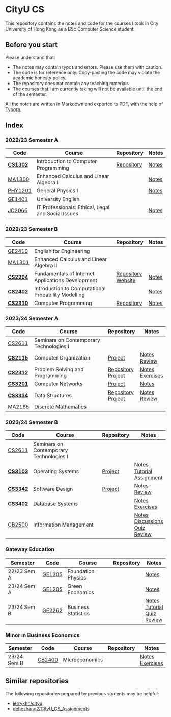 # CityU CS

This repository contains the notes and code for the courses I took in City University of Hong Kong as a BSc Computer Science student.

## Before you start

Please understand that:

- The notes may contain typos and errors. Please use them with caution.
- The code is for reference only. Copy-pasting the code may violate the academic honesty policy.
- The repository does not contain any teaching materials.
- The courses that I am currently taking will not be available until the end of the semester.

All the notes are written in Markdown and exported to PDF, with the help of [Typora](https://typora.io/).

## Index

### 2022/23 Semester A

| Code | Course | Repository | Notes |
| --- | --- | --- | --- |
| **[CS1302](https://www.cityu.edu.hk/catalogue/ug/current/course/CS1302.htm)** | Introduction to Computer Programming | [Repository](https://github.com/cityu-cs/CS1302) | [Notes](./notes/CS1302_Introduction_to_Computer_Programming.pdf) |
| [MA1300](https://www.cityu.edu.hk/catalogue/ug/current/course/MA1300.htm) | Enhanced Calculus and Linear Algebra I | | [Notes](./notes/MA1300_Enhanced_Calculus_and_Linear_Algebra_I.pdf) |
| [PHY1201](https://www.cityu.edu.hk/catalogue/ug/current/course/PHY1201.htm) | General Physics I | | [Notes](./notes/PHY1201_General_Physics_I.pdf) |
| [GE1401](https://www.cityu.edu.hk/catalogue/ug/current/course/GE1401.htm) | University English | | |
| [JC2066](https://www.cityu.edu.hk/catalogue/ug/current/course/JC2066.htm) | IT Professionals: Ethical, Legal and Social Issues | | [Notes](./notes/JC2066_IT_Professionals.pdf) |

### 2022/23 Semester B

| Code | Course | Repository | Notes |
| --- | --- | --- | --- |
| [GE2410](https://www.cityu.edu.hk/catalogue/ug/current/course/GE2410.htm) | English for Engineering | | |
| [MA1301](https://www.cityu.edu.hk/catalogue/ug/current/course/MA1301.htm) | Enhanced Calculus and Linear Algebra II | | |
| **[CS2204](https://www.cityu.edu.hk/catalogue/ug/current/course/CS2204.htm)** | Fundamentals of Internet Applications Development | [Repository](https://github.com/cityu-cs/CS2204)<br>[Website](https://cityu-cs.github.io/CS2204/) | [Notes](./notes/CS2204_Fundamentals_of_Internet_Applications_Development.pdf) |
| **[CS2402](https://www.cityu.edu.hk/catalogue/ug/current/course/CS2402.htm)** | Introduction to Computational Probability Modelling | | [Notes](./notes/CS2402_Introduction_to_Computational_Probability_Modelling.pdf) |
| **[CS2310](https://www.cityu.edu.hk/catalogue/ug/current/course/CS2310.htm)** | Computer Programming | [Repository](https://github.com/cityu-cs/CS2310) | [Notes](./notes/CS2310_Computer_Programming.pdf) |

### 2023/24 Semester A

| Code | Course | Repository | Notes |
| --- | --- | --- | --- |
| [CS2611](https://www.cityu.edu.hk/catalogue/ug/current/course/CS2611.htm) | Seminars on Contemporary Technologies I | | |
| **[CS2115](https://www.cityu.edu.hk/catalogue/ug/current/course/CS2115.htm)** | Computer Organization | [Project](./projects/CS2115/) | [Notes](./notes/CS2115_Computer_Organization.pdf)<br>[Review](./notes/CS2115_Computer_Organization_Review.pdf) |
| **[CS2312](https://www.cityu.edu.hk/catalogue/ug/current/course/CS2312.htm)** | Problem Solving and Programming | [Repository](https://github.com/cityu-cs/CS2312)<br>[Project](https://github.com/cityu-cs/CS2312/tree/main/CS2312/Asg) | [Notes](./notes/CS2312_Problem_Solving_and_Programming.pdf)<br>[Exercises](./notes/CS2312_Problem_Solving_and_Programming_Exercises.pdf) |
| **[CS3201](https://www.cityu.edu.hk/catalogue/ug/current/course/CS3201.htm)** | Computer Networks | [Project](./projects/CS3201/) | [Notes](./notes/CS3201_Computer_Networks.pdf) |
| **[CS3334](https://www.cityu.edu.hk/catalogue/ug/current/course/CS3334.htm)** | Data Structures | [Repository](https://github.com/cityu-cs/CS3334)<br>[Project](https://github.com/cityu-cs/CS3334/tree/main/Project) | [Notes](./notes/CS3334_Data_Structures.pdf)<br>[Review](./notes/CS3334_Data_Structures_Review.pdf) |
| [MA2185](https://www.cityu.edu.hk/catalogue/ug/current/course/MA2185.htm) | Discrete Mathematics | | |

### 2023/24 Semester B

| Code | Course | Repository | Notes |
| --- | --- | --- | --- |
| [CS2611](https://www.cityu.edu.hk/catalogue/ug/current/course/CS2611.htm) | Seminars on Contemporary Technologies I | | |
| **[CS3103](https://www.cityu.edu.hk/catalogue/ug/current/course/CS3103.htm)** | Operating Systems | [Project](https://github.com/Soohti/CS3103-Project) | [Notes](./notes/CS3103_Operating_Systems.pdf)<br>[Tutorial](./notes/CS3103_Operating_Systems_Tutorial.pdf)<br>[Assignment](./notes/CS3103_Operating_Systems_Assignment.pdf) |
| **[CS3342](https://www.cityu.edu.hk/catalogue/ug/current/course/CS3342.htm)** | Software Design | [Project](./projects/CS3342/) | [Notes](./notes/CS3342_Software_Design.pdf)<br>[Review](./notes/CS3342_Software_Design_Review.pdf) |
| **[CS3402](https://www.cityu.edu.hk/catalogue/ug/current/course/CS3402.htm)** | Database Systems | | [Notes](./notes/CS3402_Database_Systems.pdf)<br>[Exercises](./notes/CS3402_Database_Systems_Exercises.pdf) |
| [CB2500](https://www.cityu.edu.hk/catalogue/ug/current/course/CB2500.htm) | Information Management | | [Notes](./notes/CB2500_Information_Management.pdf)<br>[Discussions](./notes/CB2500_Information_Management_Discussions.pdf)<br>[Quiz](./notes/CB2500_Information_Management_Quiz.pdf)<br>[Review](./notes/CB2500_Information_Management_Review.pdf) |

### Gateway Education

| Semester | Code | Course | Repository | Notes |
| --- | --- | --- | --- | --- |
| 22/23 Sem A | [GE1305](https://www.cityu.edu.hk/catalogue/ug/current/course/GE1305.htm) | Foundation Physics | | [Notes](./notes/GE1305_Foundation_Physics.pdf) |
| 23/24 Sem A | [GE1205](https://www.cityu.edu.hk/catalogue/ug/current/course/GE1205.htm) | Green Economics | | [Notes](./notes/GE1205_Green_Economics.pdf) |
| 23/24 Sem B | [GE2262](https://www.cityu.edu.hk/catalogue/ug/current/course/GE2262.htm) | Business Statistics | | [Notes](./notes/GE2262_Business_Statistics.pdf)<br>[Tutorial](./notes/GE2262_Business_Statistics_Tutorial.pdf)<br>[Quiz](./notes/GE2262_Business_Statistics_Quiz.pdf)<br>[Review](./notes/GE2262_Business_Statistics_Review.pdf) |

### Minor in Business Economics

| Semester | Code | Course | Repository | Notes |
| --- | --- | --- | --- | --- |
| 23/24 Sem B | [CB2400](https://www.cityu.edu.hk/catalogue/ug/current/course/CB2400.htm) | Microeconomics | | [Notes](./notes/CB2400_Microeconomics.pdf) <br> [Exercises](./notes/CB2400_Microeconomics_Exercises.pdf) |

## Similar repositories

The following repositories prepared by previous students may be helpful:

- [jerrykhh/cityu](https://github.com/jerrykhh/cityu)
- [dehezhang2/CityU_CS_Assignments](https://github.com/dehezhang2/CityU_CS_Assignments)
